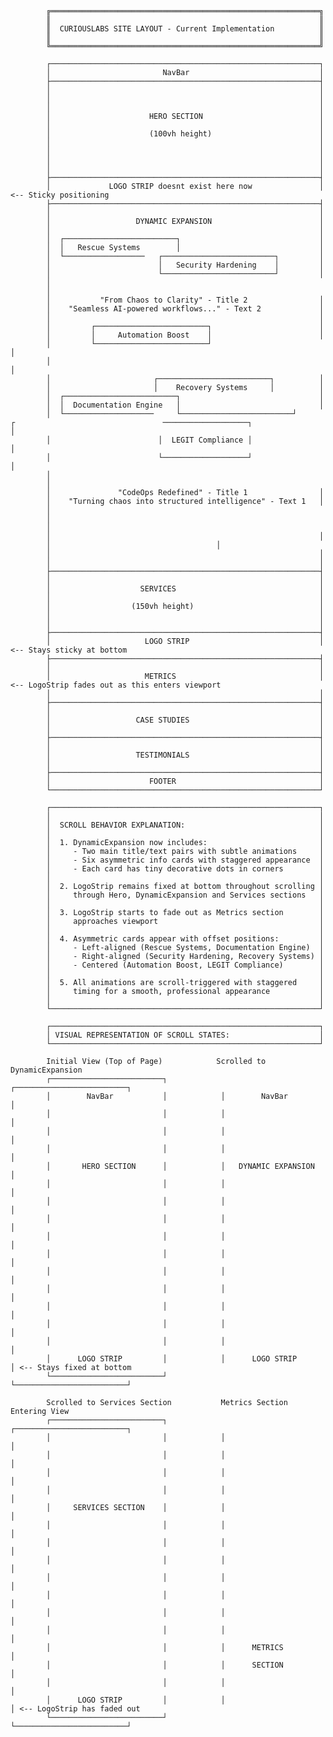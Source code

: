             ╔════════════════════════════════════════════════════════════╗
            ║                                                            ║
            ║  CURIOUSLABS SITE LAYOUT - Current Implementation          ║
            ║                                                            ║
            ╚════════════════════════════════════════════════════════════╝

            ┌────────────────────────────────────────────────────────────┐
            │                         NavBar                             │
            ├────────────────────────────────────────────────────────────┤
            │                                                            │
            │                                                            │
            │                                                            │
            │                      HERO SECTION                          │
            │                                                            │
            │                      (100vh height)                        │
            │                                                            │
            │                                                            │
            │                                                            │
            │                                                            │
            ├────────────────────────────────────────────────────────────┤
            │             LOGO STRIP doesnt exist here now               │ <-- Sticky positioning
            ├────────────────────────────────────────────────────────────┤
            │                                                            │
            │                   DYNAMIC EXPANSION                        │
            │                                                            │
            │  ┌─────────────────────────┐                               │
            │  │   Rescue Systems        │                               │
            │  └──────────────────   ┌─────────────────────────┐         │
            │                        │   Security Hardening    │         │
            │                        └─────────────────────────┘         │
            │                            
            │
            │           "From Chaos to Clarity" - Title 2                │
            │    "Seamless AI-powered workflows..." - Text 2             │
            │                                                            │
            │         ┌─────────────────────────┐                        │
            │         │     Automation Boost    │                        │
            │         └─────────────────────────┘                                                            │
            │                                                                                      │
            │                       ┌─────────────────────────┐          │
            │                       │    Recovery Systems     │          │
            │  ┌─────────────────────────┐                               │
            │  │  Documentation Engine   │                               │
            │  └────────────────────     └─────────────────────────┘                ┌                                 ───────────────────┐                             │
            │                        │  LEGIT Compliance │                             │
            │                        └───────────────────┘                                            │
            │               
            │                       
            │               "CodeOps Redefined" - Title 1                │
            │    "Turning chaos into structured intelligence" - Text 1   │
            │                        
            │                            
            │                           
            │                                                            │
            │                                     │
            │                                                            │
            │                                                            │
            ├────────────────────────────────────────────────────────────┤
            │                                                            │
            │                    SERVICES                                │
            │                                                            │
            │                  (150vh height)                            │
            │                                                            │
            │                                                            │
            ├────────────────────────────────────────────────────────────┤
            │                     LOGO STRIP                             │ <-- Stays sticky at bottom
            ├────────────────────────────────────────────────────────────┤
            │                                                            │
            │                     METRICS                                │ <-- LogoStrip fades out as this enters viewport
            │                                                            │
            ├────────────────────────────────────────────────────────────┤
            │                                                            │
            │                   CASE STUDIES                             │
            │                                                            │
            ├────────────────────────────────────────────────────────────┤
            │                                                            │
            │                   TESTIMONIALS                             │
            │                                                            │
            ├────────────────────────────────────────────────────────────┤
            │                      FOOTER                                │
            └────────────────────────────────────────────────────────────┘

            ┌────────────────────────────────────────────────────────────┐
            │                                                            │
            │  SCROLL BEHAVIOR EXPLANATION:                              │
            │                                                            │
            │  1. DynamicExpansion now includes:                         │
            │     - Two main title/text pairs with subtle animations     │
            │     - Six asymmetric info cards with staggered appearance  │
            │     - Each card has tiny decorative dots in corners        │
            │                                                            │
            │  2. LogoStrip remains fixed at bottom throughout scrolling │
            │     through Hero, DynamicExpansion and Services sections   │
            │                                                            │
            │  3. LogoStrip starts to fade out as Metrics section        │
            │     approaches viewport                                    │
            │                                                            │
            │  4. Asymmetric cards appear with offset positions:         │
            │     - Left-aligned (Rescue Systems, Documentation Engine)  │
            │     - Right-aligned (Security Hardening, Recovery Systems) │
            │     - Centered (Automation Boost, LEGIT Compliance)        │
            │                                                            │
            │  5. All animations are scroll-triggered with staggered     │
            │     timing for a smooth, professional appearance           │
            │                                                            │
            └────────────────────────────────────────────────────────────┘

            ┌────────────────────────────────────────────────────────────┐
            │ VISUAL REPRESENTATION OF SCROLL STATES:                    │
            └────────────────────────────────────────────────────────────┘

            Initial View (Top of Page)            Scrolled to DynamicExpansion
            ┌─────────────────────────┐            ┌─────────────────────────┐
            │        NavBar           │            │        NavBar           │
            │                         │            │                         │
            │                         │            │                         │
            │                         │            │                         │
            │       HERO SECTION      │            │   DYNAMIC EXPANSION     │
            │                         │            │                         │
            │                         │            │                         │
            │                         │            │                         │
            │                         │            │                         │
            │                         │            │                         │
            │                         │            │                         │
            │                         │            │                         │
            │                         │            │                         │
            │                         │            │                         │
            │                         │            │                         │
            │      LOGO STRIP         │            │      LOGO STRIP         │ <-- Stays fixed at bottom
            └─────────────────────────┘            └─────────────────────────┘

            Scrolled to Services Section           Metrics Section Entering View
            ┌─────────────────────────┐            ┌─────────────────────────┐
            │                         │            │                         │
            │                         │            │                         │
            │                         │            │                         │
            │                         │            │                         │
            │     SERVICES SECTION    │            │                         │
            │                         │            │                         │
            │                         │            │                         │
            │                         │            │                         │
            │                         │            │                         │
            │                         │            │                         │
            │                         │            │                         │
            │                         │            │                         │
            │                         │            │      METRICS            │
            │                         │            │      SECTION            │
            │                         │            │                         │
            │      LOGO STRIP         │            │                         │ <-- LogoStrip has faded out
            └─────────────────────────┘            └─────────────────────────┘
